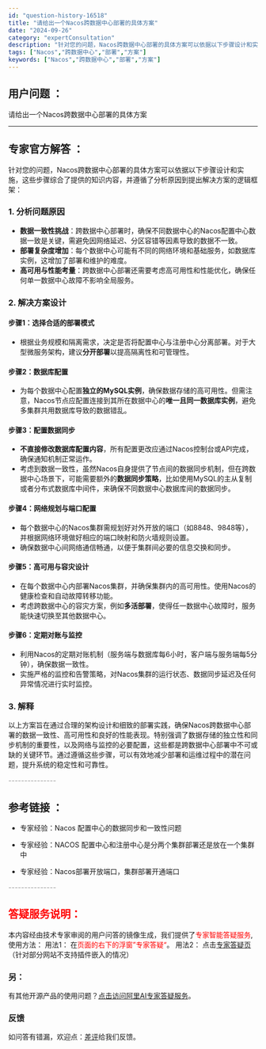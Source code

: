 ```yaml
---
id: "question-history-16518"
title: "请给出一个Nacos跨数据中心部署的具体方案"
date: "2024-09-26"
category: "expertConsultation"
description: "针对您的问题，Nacos跨数据中心部署的具体方案可以依据以下步骤设计和实施，这些步骤综合了提供的知识内容，并遵循了分析原因到提出解决方案的逻辑框架：### 1. 分析问题原因- **数据一致性挑战**：跨数据中心部署时，确保不同数据中心的Nacos配置中心数据一致是关键，需避免因网络延迟、分区容错等"
tags: ["Nacos","跨数据中心","部署","方案"]
keywords: ["Nacos","跨数据中心","部署","方案"]
---
```


## 用户问题 ： 
 请给出一个Nacos跨数据中心部署的具体方案  

---------------
## 专家官方解答 ：

针对您的问题，Nacos跨数据中心部署的具体方案可以依据以下步骤设计和实施，这些步骤综合了提供的知识内容，并遵循了分析原因到提出解决方案的逻辑框架：

### 1. 分析问题原因
- **数据一致性挑战**：跨数据中心部署时，确保不同数据中心的Nacos配置中心数据一致是关键，需避免因网络延迟、分区容错等因素导致的数据不一致。
- **部署复杂度增加**：每个数据中心可能有不同的网络环境和基础服务，如数据库实例，这增加了部署和维护的难度。
- **高可用与性能考量**：跨数据中心部署还需要考虑高可用性和性能优化，确保任何单一数据中心故障不影响全局服务。

### 2. 解决方案设计
#### 步骤1：选择合适的部署模式
- 根据业务规模和隔离需求，决定是否将配置中心与注册中心分离部署。对于大型微服务架构，建议**分开部署**以提高隔离性和可管理性。

#### 步骤2：数据库配置
- 为每个数据中心配置**独立的MySQL实例**，确保数据存储的高可用性。但需注意，Nacos节点应配置连接到其所在数据中心的**唯一且同一数据库实例**，避免多集群共用数据库导致的数据错乱。
  
#### 步骤3：配置数据同步
- **不直接修改数据库配置内容**，所有配置更改应通过Nacos控制台或API完成，确保通知机制正常运作。
- 考虑到数据一致性，虽然Nacos自身提供了节点间的数据同步机制，但在跨数据中心场景下，可能需要额外的**数据同步策略**，比如使用MySQL的主从复制或者分布式数据库中间件，来确保不同数据中心数据库间的数据同步。

#### 步骤4：网络规划与端口配置
- 每个数据中心的Nacos集群需规划好对外开放的端口（如8848、9848等），并根据网络环境做好相应的端口映射和防火墙规则设置。
- 确保数据中心间网络通信畅通，以便于集群间必要的信息交换和同步。

#### 步骤5：高可用与容灾设计
- 在每个数据中心内部署Nacos集群，并确保集群内的高可用性。使用Nacos的健康检查和自动故障转移功能。
- 考虑跨数据中心的容灾方案，例如**多活部署**，使得任一数据中心故障时，服务能快速切换至其他数据中心。

#### 步骤6：定期对账与监控
- 利用Nacos的定期对账机制（服务端与数据库每6小时，客户端与服务端每5分钟），确保数据一致性。
- 实施严格的监控和告警策略，对Nacos集群的运行状态、数据同步延迟及任何异常情况进行实时监控。

### 3. 解释
以上方案旨在通过合理的架构设计和细致的部署实践，确保Nacos跨数据中心部署的数据一致性、高可用性和良好的性能表现。特别强调了数据存储的独立性和同步机制的重要性，以及网络与监控的必要配置，这些都是跨数据中心部署中不可或缺的关键环节。通过遵循这些步骤，可以有效地减少部署和运维过程中的潜在问题，提升系统的稳定性和可靠性。


<font color="#949494">---------------</font> 


## 参考链接 ：

* 专家经验：Nacos 配置中心的数据同步和一致性问题 
 
 * 专家经验：NACOS 配置中心和注册中心是分两个集群部署还是放在一个集群中 
 
 * 专家经验：Nacos部署开放端口，集群部署开通端口 


 <font color="#949494">---------------</font> 
 


## <font color="#FF0000">答疑服务说明：</font> 

本内容经由技术专家审阅的用户问答的镜像生成，我们提供了<font color="#FF0000">专家智能答疑服务</font>,使用方法：
用法1： 在<font color="#FF0000">页面的右下的浮窗”专家答疑“</font>。
用法2： 点击[专家答疑页](https://answer.opensource.alibaba.com/docs/intro)（针对部分网站不支持插件嵌入的情况）
### 另：


有其他开源产品的使用问题？[点击访问阿里AI专家答疑服务](https://answer.opensource.alibaba.com/docs/intro)。
### 反馈
如问答有错漏，欢迎点：[差评](https://ai.nacos.io/user/feedbackByEnhancerGradePOJOID?enhancerGradePOJOId=16525)给我们反馈。

